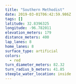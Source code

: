 ```yaml
---
title: "Southern Methodist"
date: 2019-03-01T06:42:59.986Z
tags: []
latitude: 32.8396325
longitude: -96.782011
elevation_meters: 179
distance_meters: 400
lap_lanes: 8
home_lanes: 8
surface_type: artificial
colors:
  - red
turn_diameter_meters: 82.32
turn_radius_b_meters: 41.85
steeple_water_location: inside
---
```


